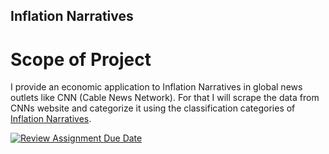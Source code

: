 ## Inflation Narratives

# Scope of Project

I provide an economic application to Inflation Narratives in global news outlets like CNN (Cable News Network). For that I will scrape the data from CNNs website and categorize it using the classification categories of [Inflation Narratives](https://papers.ssrn.com/sol3/papers.cfm?abstract_id=4026601).

[![Review Assignment Due Date](https://classroom.github.com/assets/deadline-readme-button-24ddc0f5d75046c5622901739e7c5dd533143b0c8e959d652212380cedb1ea36.svg)](https://classroom.github.com/a/R1vgPUT1)
